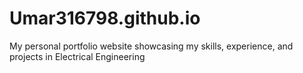 # Umar316798.github.io
My personal portfolio website showcasing my skills, experience, and projects in Electrical Engineering
